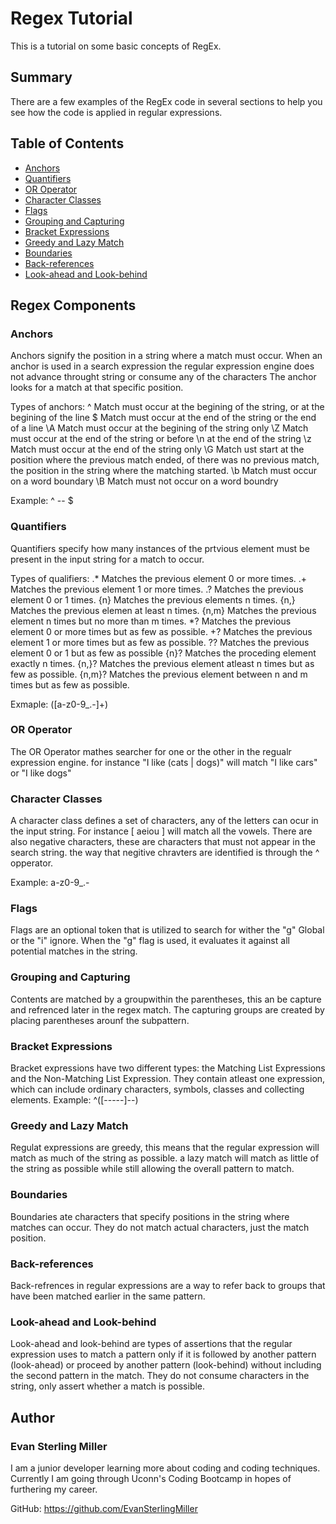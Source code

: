 # Regex Tutorial 

This is a tutorial on some basic concepts of RegEx.

## Summary

There are a few examples of the RegEx code in several sections to help you see how the code is applied in regular expressions. 

## Table of Contents

- [Anchors](#anchors)
- [Quantifiers](#quantifiers)
- [OR Operator](#or-operator)
- [Character Classes](#character-classes)
- [Flags](#flags)
- [Grouping and Capturing](#grouping-and-capturing)
- [Bracket Expressions](#bracket-expressions)
- [Greedy and Lazy Match](#greedy-and-lazy-match)
- [Boundaries](#boundaries)
- [Back-references](#back-references)
- [Look-ahead and Look-behind](#look-ahead-and-look-behind)

## Regex Components

### Anchors
Anchors signify the position in a string where a match must occur. When an anchor is used in a search expression the regular expression engine does not advance throught string or consume any of the characters The anchor looks for a match at that specific position. 

Types of anchors:
 ^   Match must occur at the begining of the string, or at the begining of the line
 $   Match must occur at the end of the string or the end of a line
 \A  Match must occur at the begining of the string only
 \Z  Match must occur at the end of the string or before \n at the end of the string
 \z  Match must occur at the end of the string only
 \G  Match ust start at the position where the previous match ended, of there was no previous match, the position in the string where the matching started.
 \b  Match must occur on a word boundary
 \B Match must not occur on a word boundry

 Example:
 ^ -- $
### Quantifiers
Quantifiers specify how many instances of the prtvious element must be present in the input string for a match to occur. 

Types of qualifiers:
 .*  Matches the previous element 0 or more times.
 .+  Matches the previous element 1 or more times.
 .?  Matches the previous element 0 or 1 times.
 {n} Matches the previous elements n times.
 {n,} Matches the previous elemen at least n times.
 {n,m} Matches the previous element n times but no more than m times.
 *?  Matches the previous element 0 or more times but as few as possible.
 +? Matches the previous element 1 or more times but as few as possible.
 ?? Matches the previous element 0 or 1 but as few as possible
 {n}? Matches the proceding element exactly n times.
 {n,}? Matches the previous element atleast n times but as few as possible.
 {n,m}? Matches the previous element between n and m times but as few as possible.

 Exmaple:
 ([a-z0-9_\.-]+)
### OR Operator
The OR Operator mathes searcher for one or the other in the regualr expression engine. for instance "I like (cats | dogs)" will match "I like cars" or "I like dogs"
### Character Classes
A character class defines a set of characters, any of the letters can ocur in the input string. For instance [ aeiou ] will match all the vowels. There are also negative characters, these are characters that must not appear in the search string. the way that negitive chravters are identified is through the ^ opperator.

Example:
a-z0-9_\.-
### Flags
Flags are an optional token that is utilized to search for wither the "g" Global or the "i" ignore. When the "g" flag is used, it evaluates it against all potential matches in the string. 
### Grouping and Capturing
Contents are matched by a groupwithin the parentheses, this an be capture and refrenced later in the regex match. The capturing groups are created by placing parentheses arounf the subpattern.
### Bracket Expressions
Bracket expressions have two different types: the Matching List Expressions and the Non-Matching List Expression. They contain atleast one expression, which can include ordinary characters, symbols, classes and collecting elements. 
Example:
^([-----]--)
### Greedy and Lazy Match
Regulat expressions are greedy, this means that the regular expression will match as much of the string as possible. a lazy match will match as little of the string as possible while still allowing the overall pattern to match.
### Boundaries
Boundaries ate characters that specify positions in the string where matches can occur. They do not match actual characters, just the match position.
### Back-references
Back-refrences in regular expressions are a way to refer back to groups that have been matched earlier in the same pattern.
### Look-ahead and Look-behind
Look-ahead and look-behind are types of assertions that the regular expression uses to match a pattern only if it is followed by another pattern (look-ahead) or proceed by another pattern (look-behind) without including the second pattern in the match. They do not consume characters in the string, only assert whether a match is possible.
## Author

### Evan Sterling Miller
I am a junior developer learning more about coding and coding techniques. Currently I am going through Uconn's Coding Bootcamp in hopes of furthering my career.

GitHub:
https://github.com/EvanSterlingMiller

